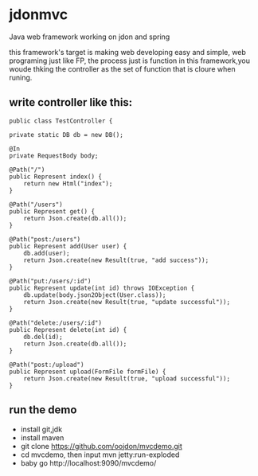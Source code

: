 jdonmvc
=======

Java web framework working on jdon and spring

this framework's target is making web developing easy and simple, web programing just like FP, the process just is function
in this framework,you woude thking the controller as the set of function that is cloure when runing.

write controller like this:
-----------------------
    public class TestController {

    private static DB db = new DB();

    @In
    private RequestBody body;

    @Path("/")
    public Represent index() {
        return new Html("index");
    }

    @Path("/users")
    public Represent get() {
        return Json.create(db.all());
    }

    @Path("post:/users")
    public Represent add(User user) {
        db.add(user);
        return Json.create(new Result(true, "add success"));
    }

    @Path("put:/users/:id")
    public Represent update(int id) throws IOException {
        db.update(body.json2Object(User.class));
        return Json.create(new Result(true, "update successful"));
    }

    @Path("delete:/users/:id")
    public Represent delete(int id) {
        db.del(id);
        return Json.create(db.all());
    }

    @Path("post:/upload")
    public Represent upload(FormFile formFile) {
        return Json.create(new Result(true, "upload successful"));
    }


run the demo
--------------------------

* install git,jdk
* install maven
* git clone https://github.com/oojdon/mvcdemo.git
* cd mvcdemo, then input mvn jetty:run-exploded
* baby go http://localhost:9090/mvcdemo/


